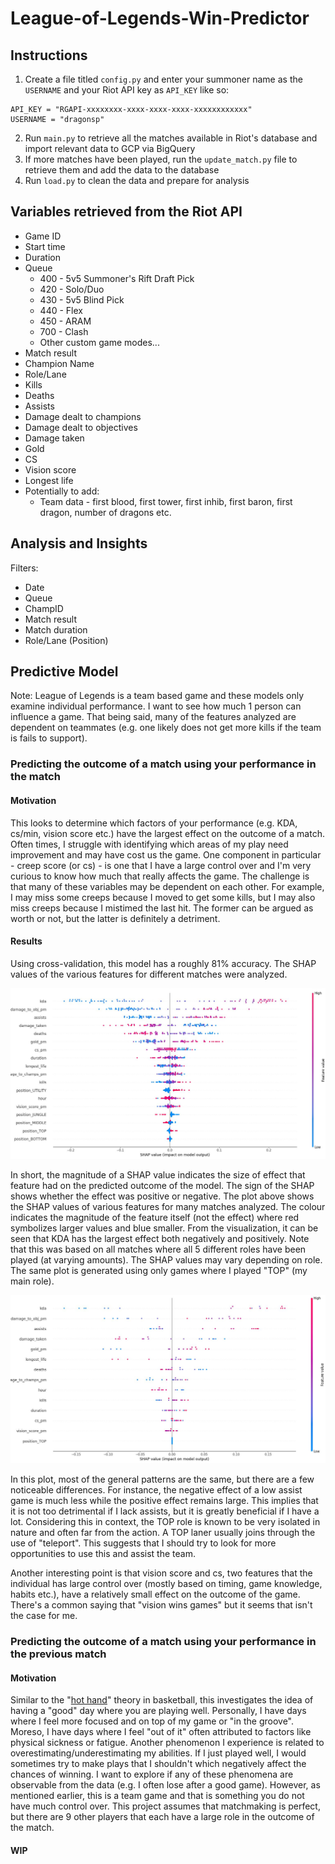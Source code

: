 # League-of-Legends-Win-Predictor
## Instructions
1. Create a file titled `config.py` and enter your summoner name as the `USERNAME` and your Riot API key as `API_KEY` like so:
```
API_KEY = "RGAPI-xxxxxxxx-xxxx-xxxx-xxxx-xxxxxxxxxxxx"
USERNAME = "dragonsp"
```
2. Run `main.py` to retrieve all the matches available in Riot's database and import relevant data to GCP via BigQuery
3. If more matches have been played, run the `update_match.py` file to retrieve them and add the data to the database
4. Run `load.py` to clean the data and prepare for analysis

## Variables retrieved from the Riot API
* Game ID
* Start time
* Duration
* Queue
  * 400 - 5v5 Summoner's Rift Draft Pick
  * 420 - Solo/Duo
  * 430 - 5v5 Blind Pick
  * 440 - Flex
  * 450 - ARAM
  * 700 - Clash
  * Other custom game modes...
* Match result
* Champion Name
* Role/Lane
* Kills
* Deaths
* Assists
* Damage dealt to champions
* Damage dealt to objectives 
* Damage taken
* Gold
* CS
* Vision score
* Longest life
* Potentially to add:
  * Team data - first blood, first tower, first inhib, first baron, first dragon, number of dragons etc.

## Analysis and Insights
Filters:
* Date
* Queue
* ChampID
* Match result
* Match duration
* Role/Lane (Position)

## Predictive Model
Note: League of Legends is a team based game and these models only examine individual performance. I want to see how much 1 person can influence a game. That being said, many of the features analyzed are dependent on teammates (e.g. one likely does not get more kills if the team is fails to support). 
### Predicting the outcome of a match using your performance in the match
#### Motivation
This looks to determine which factors of your performance (e.g. KDA, cs/min, vision score etc.) have the largest effect on the outcome of a match. Often times, I struggle with identifying which areas of my play need improvement and may have cost us the game. One component in particular - creep score (or cs) - is one that I have a large control over and I'm very curious to know how much that really affects the game. The challenge is that many of these variables may be dependent on each other. For example, I may miss some creeps because I moved to get some kills, but I may also miss creeps because I mistimed the last hit. The former can be argued as worth or not, but the latter is definitely a detriment. 

#### Results
Using cross-validation, this model has a roughly 81% accuracy. The SHAP values of the various features for different matches were analyzed. 
<br>

![SHAP values current match](./img/curr_match_shap.JPG)

In short, the magnitude of a SHAP value indicates the size of effect that feature had on the predicted outcome of the model. The sign of the SHAP shows whether the effect was positive or negative. 
The plot above shows the SHAP values of various features for many matches analyzed. The colour indicates the magnitude of the feature itself (not the effect) where red symbolizes larger values and blue smaller. 
From the visualization, it can be seen that KDA has the largest effect both negatively and positively. Note that this was based on all matches where all 5 different roles have been played (at varying amounts). The SHAP values may vary depending on role. The same plot is generated using only games where I played "TOP" (my main role).
<br>

![SHAP values current match](./img/curr_match_shap_top.JPG)

In this plot, most of the general patterns are the same, but there are a few noticeable differences. For instance, the negative effect of a low assist game is much less while the positive effect remains large. This implies that it is not too detrimental if I lack assists, but it is greatly beneficial if I have a lot. Considering this in context, the TOP role is known to be very isolated in nature and often far from the action. A TOP laner usually joins through the use of "teleport". This suggests that I should try to look for more opportunities to use this and assist the team. 

Another interesting point is that vision score and cs, two features that the individual has large control over (mostly based on timing, game knowledge, habits etc.), have a relatively small effect on the outcome of the game. There's a common saying that "vision wins games" but it seems that isn't the case for me. 

### Predicting the outcome of a match using your performance in the **previous** match
#### Motivation
Similar to the "[hot hand](https://www.sciencedirect.com/science/article/abs/pii/0010028585900106)" theory in basketball, this investigates the idea of having a "good" day where you are playing well. Personally, I have days where I feel more focused and on top of my game or "in the groove". Moreso, I have days where I feel "out of it" often attributed to factors like physical sickness or fatigue. Another phenomenon I experience is related to overestimating/underestimating my abilities. If I just played well, I would sometimes try to make plays that I shouldn't which negatively affect the chances of winning.  I want to explore if any of these phenomena are observable from the data (e.g. I often lose after a good game). However, as mentioned earlier, this is a team game and that is something you do not have much control over. This project assumes that matchmaking is perfect, but there are 9 other players that each have a large role in the outcome of the match. 

#### WIP